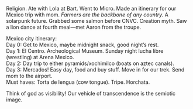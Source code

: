 Religion. Ate with Lola at Bart. Went to Micro. Made an itinerary for our Mexico trip with mom. *Farmers are the backbone of any country.* A solarpunk future. Grabbed some salmon before CNVC. Creation myth. Saw a lion dance at fourth meal—met Aaron from the troupe. 

Mexico city itinerary:  
Day 0: Get to Mexico, maybe midnight snack, good night’s rest.  
Day 1: El Centro. Archeological Museum. Sunday night lucha libre (wrestling) at Arena Mexico.  
Day 2: Day trip to either pyramids/xochimilco (boats on aztec canals).   
Day 3: Mercados\! Easy day, food and buy stuff. Move in for our trek. Send mom to the airport.  
Must haves: Torta de lengua (cow tongue). Tripe. Horchata.

Think of god as visibility\! Our vehicle of transcendence is the semiotic image.
